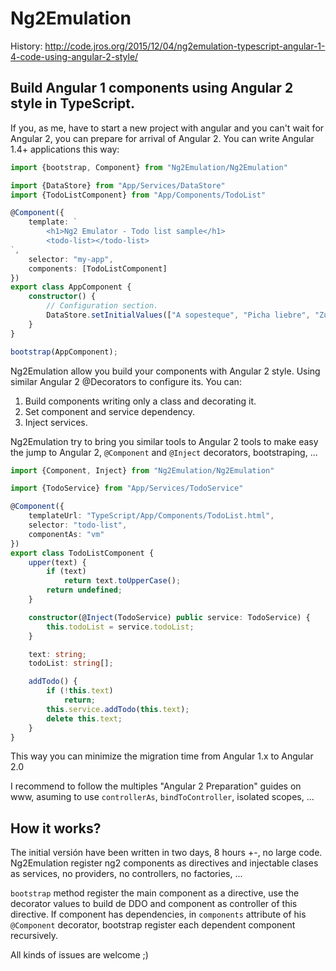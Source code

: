 # Ng2Emulation

History: http://code.jros.org/2015/12/04/ng2emulation-typescript-angular-1-4-code-using-angular-2-style/

## Build Angular 1 components using Angular 2 style in TypeScript.

If you, as me, have to start a new project with angular and you can't wait for Angular 2, you can prepare for arrival of Angular 2.
You can write Angular 1.4+ applications this way:

```typeScript
import {bootstrap, Component} from "Ng2Emulation/Ng2Emulation"

import {DataStore} from "App/Services/DataStore"
import {TodoListComponent} from "App/Components/TodoList"

@Component({
    template: `
        <h1>Ng2 Emulator - Todo list sample</h1>
        <todo-list></todo-list>
`,
    selector: "my-app",
    components: [TodoListComponent]
})
export class AppComponent {
    constructor() {
        // Configuration section.
        DataStore.setInitialValues(["A sopesteque", "Picha liebre", "Zurre mierdas", "Chupa candaos", "Cascoporro"]);
    }
}

bootstrap(AppComponent);
```

Ng2Emulation allow you build your components with Angular 2 style. Using similar Angular 2 @Decorators to configure its. You can:

1. Build components writing only a class and decorating it.
2. Set component and service dependency.
3. Inject services.

Ng2Emulation try to bring you similar tools to Angular 2 tools to make easy the jump to Angular 2, `@Component` and `@Inject` decorators, bootstraping, ...

````typeScript
import {Component, Inject} from "Ng2Emulation/Ng2Emulation"

import {TodoService} from "App/Services/TodoService"

@Component({
    templateUrl: "TypeScript/App/Components/TodoList.html",
    selector: "todo-list",
    componentAs: "vm"
})
export class TodoListComponent {
    upper(text) {
        if (text)
            return text.toUpperCase();
        return undefined;
    }

    constructor(@Inject(TodoService) public service: TodoService) {
        this.todoList = service.todoList;
    }

    text: string;
    todoList: string[];

    addTodo() {
        if (!this.text)
            return;
        this.service.addTodo(this.text);
        delete this.text;
    }
}
````

This way you can minimize the migration time from Angular 1.x to Angular 2.0

I recommend to follow the multiples "Angular 2 Preparation" guides on www, asuming to use `controllerAs`, `bindToController`, isolated scopes, ...

## How it works?

The initial versión have been written in two days, 8 hours +-, no large code.
Ng2Emulation register ng2 components as directives and injectable clases as services, no providers, no controllers, no factories, ...

`bootstrap` method register the main component as a directive, use the decorator values to build de DDO and component as controller of this directive. If component has dependencies, in `components` attribute of his `@Component` decorator, bootstrap register each dependent component recursively.

All kinds of issues are welcome ;)

